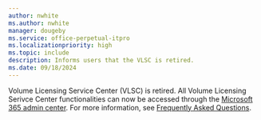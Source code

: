 ```yaml
---
author: nwhite
ms.author: nwhite
manager: dougeby
ms.service: office-perpetual-itpro
ms.localizationpriority: high
ms.topic: include
description: Informs users that the VLSC is retired.
ms.date: 09/18/2024
---
```

<!--This file is shared by ltsc/spla.md, ltsc/office-online-server.md Headings are driven by article context.-->
Volume Licensing Service Center (VLSC) is retired. All Volume Licensing Serivce Center functionalities can now be accessed through the [Microsoft 365 admin center](https://admin.microsoft.com/). For more information, see [Frequently Asked Questions](https://support.microsoft.com/).
